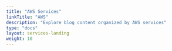 ```yaml
---
title: "AWS Services"
linkTitle: "AWS"
description: "Explore blog content organized by AWS services"
type: "docs"
layout: services-landing
weight: 10
---
```

